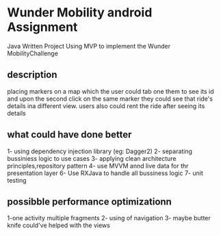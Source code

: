 # Wunder Mobility android Assignment

Java Written Project Using MVP to implement the Wunder MobilityChallenge

## description
 placing markers on a map which the user could tab one them to see its id and upon the second click on the same marker they could see that ride's details ina different view.
users also could rent the ride after seeing its details

## what could have done better
1- using dependency injection library (eg: Dagger2) 
2- separating bussiniess logic to use cases
3- applying clean architecture principles,repository pattern 
4- use MVVM annd live data for thr presentation layer
6- Use RXJava to handle all bussiness logic
7- unit testing


## possibble performance optimizationn
1-one activity multiple fragments
2- using of navigation 
3- maybe butter knife could've helped with the views
